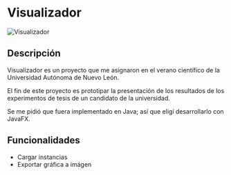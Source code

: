 # Visualizador


![Visualizador](https://user-images.githubusercontent.com/10622989/38955766-33345834-431b-11e8-8bbf-04ccf878e256.png)

## Descripción

Visualizador es un proyecto que me asignaron en el verano científico de la Universidad Autónoma de Nuevo León.

El fin de este proyecto es prototipar la presentación de los resultados de los experimentos de tesis de un candidato de la universidad.

Se me pidió que fuera implementado en Java; así que eligí desarrollarlo con JavaFX.

## Funcionalidades 
- Cargar instancias
- Exportar gráfica a imágen
